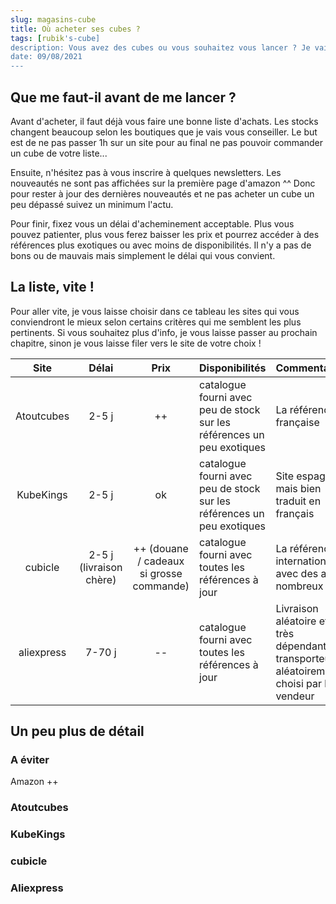 ```yaml
---
slug: magasins-cube
title: Où acheter ses cubes ?
tags: [rubik's-cube]
description: Vous avez des cubes ou vous souhaitez vous lancer ? Je vais vous donner une liste des magasins qui vous permettront de trouver votre bonheur. Un peu comme pour tout achat, il existe différentes offres selon vos besoins, votre patience, votre budget, etc... Je n'ai aucun partenaire, donc lisez cet article et n'hésitez pas à vous lancer !
date: 09/08/2021
---
```


## Que me faut-il avant de me lancer ?

Avant d'acheter, il faut déjà vous faire une bonne liste d'achats. Les stocks changent beaucoup selon les boutiques que je vais vous conseiller. Le but est de ne pas passer 1h sur un site pour au final ne pas pouvoir commander un cube de votre liste...

Ensuite, n'hésitez pas à vous inscrire à quelques newsletters. Les nouveautés ne sont pas affichées sur la première page d'amazon ^^ Donc pour rester à jour des dernières nouveautés et ne pas acheter un cube un peu dépassé suivez un minimum l'actu.

Pour finir, fixez vous un délai d'acheminement acceptable. Plus vous pouvez patienter, plus vous ferez baisser les prix et pourrez accéder à des références plus exotiques ou avec moins de disponibilités. Il n'y a pas de bons ou de mauvais mais simplement le délai qui vous convient.

## La liste, vite !

Pour aller vite, je vous laisse choisir dans ce tableau les sites qui vous conviendront le mieux selon certains critères qui me semblent les plus pertinents. Si vous souhaitez plus d'info, je vous laisse passer au prochain chapitre, sinon je vous laisse filer vers le site de votre choix !

| Site | Délai | Prix | Disponibilités | Commentaires |
| :---: |:---:| :---:| :---| :---|
| Atoutcubes | 2-5 j | ++ | catalogue fourni avec peu de stock sur les références un peu exotiques | La référence française |
| KubeKings | 2-5 j | ok | catalogue fourni avec peu de stock sur les références un peu exotiques | Site espagnol mais bien traduit en français |
|   cubicle    | 2-5 j (livraison chère) | ++ (douane / cadeaux si grosse commande) | catalogue fourni avec toutes les références à jour | La référence internationale, avec des avis nombreux |
|   aliexpress    | 7-70 j | -- | catalogue fourni avec toutes les références à jour | Livraison aléatoire et très dépendante du transporteur aléatoirement choisi par le vendeur |

## Un peu plus de détail

### A éviter

Amazon ++

### Atoutcubes

### KubeKings

### cubicle

### Aliexpress